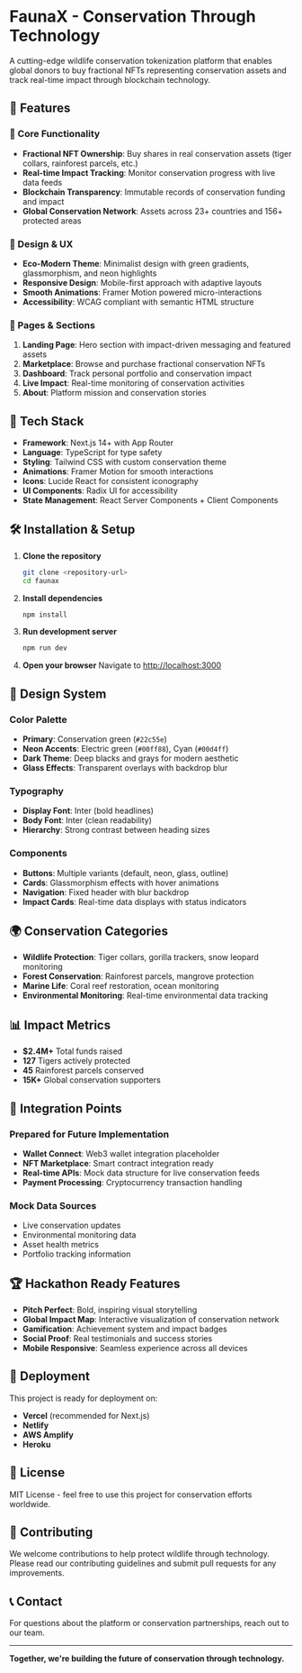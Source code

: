 # FaunaX - Conservation Through Technology

A cutting-edge wildlife conservation tokenization platform that enables global donors to buy fractional NFTs representing conservation assets and track real-time impact through blockchain technology.

## 🌟 Features

### 🎯 Core Functionality
- **Fractional NFT Ownership**: Buy shares in real conservation assets (tiger collars, rainforest parcels, etc.)
- **Real-time Impact Tracking**: Monitor conservation progress with live data feeds
- **Blockchain Transparency**: Immutable records of conservation funding and impact
- **Global Conservation Network**: Assets across 23+ countries and 156+ protected areas

### 🎨 Design & UX
- **Eco-Modern Theme**: Minimalist design with green gradients, glassmorphism, and neon highlights
- **Responsive Design**: Mobile-first approach with adaptive layouts
- **Smooth Animations**: Framer Motion powered micro-interactions
- **Accessibility**: WCAG compliant with semantic HTML structure

### 📱 Pages & Sections
1. **Landing Page**: Hero section with impact-driven messaging and featured assets
2. **Marketplace**: Browse and purchase fractional conservation NFTs
3. **Dashboard**: Track personal portfolio and conservation impact
4. **Live Impact**: Real-time monitoring of conservation activities
5. **About**: Platform mission and conservation stories

## 🚀 Tech Stack

- **Framework**: Next.js 14+ with App Router
- **Language**: TypeScript for type safety
- **Styling**: Tailwind CSS with custom conservation theme
- **Animations**: Framer Motion for smooth interactions
- **Icons**: Lucide React for consistent iconography
- **UI Components**: Radix UI for accessibility
- **State Management**: React Server Components + Client Components

## 🛠️ Installation & Setup

1. **Clone the repository**
   ```bash
   git clone <repository-url>
   cd faunax
   ```

2. **Install dependencies**
   ```bash
   npm install
   ```

3. **Run development server**
   ```bash
   npm run dev
   ```

4. **Open your browser**
   Navigate to [http://localhost:3000](http://localhost:3000)

## 🎨 Design System

### Color Palette
- **Primary**: Conservation green (`#22c55e`)
- **Neon Accents**: Electric green (`#00ff88`), Cyan (`#00d4ff`)
- **Dark Theme**: Deep blacks and grays for modern aesthetic
- **Glass Effects**: Transparent overlays with backdrop blur

### Typography
- **Display Font**: Inter (bold headlines)
- **Body Font**: Inter (clean readability)
- **Hierarchy**: Strong contrast between heading sizes

### Components
- **Buttons**: Multiple variants (default, neon, glass, outline)
- **Cards**: Glassmorphism effects with hover animations
- **Navigation**: Fixed header with blur backdrop
- **Impact Cards**: Real-time data displays with status indicators

## 🌍 Conservation Categories

- **Wildlife Protection**: Tiger collars, gorilla trackers, snow leopard monitoring
- **Forest Conservation**: Rainforest parcels, mangrove protection
- **Marine Life**: Coral reef restoration, ocean monitoring
- **Environmental Monitoring**: Real-time environmental data tracking

## 📊 Impact Metrics

- **$2.4M+** Total funds raised
- **127** Tigers actively protected
- **45** Rainforest parcels conserved
- **15K+** Global conservation supporters

## 🔗 Integration Points

### Prepared for Future Implementation
- **Wallet Connect**: Web3 wallet integration placeholder
- **NFT Marketplace**: Smart contract integration ready
- **Real-time APIs**: Mock data structure for live conservation feeds
- **Payment Processing**: Cryptocurrency transaction handling

### Mock Data Sources
- Live conservation updates
- Environmental monitoring data
- Asset health metrics
- Portfolio tracking information

## 🏆 Hackathon Ready Features

- **Pitch Perfect**: Bold, inspiring visual storytelling
- **Global Impact Map**: Interactive visualization of conservation network
- **Gamification**: Achievement system and impact badges
- **Social Proof**: Real testimonials and success stories
- **Mobile Responsive**: Seamless experience across all devices

## 🚀 Deployment

This project is ready for deployment on:
- **Vercel** (recommended for Next.js)
- **Netlify**
- **AWS Amplify**
- **Heroku**

## 📝 License

MIT License - feel free to use this project for conservation efforts worldwide.

## 🤝 Contributing

We welcome contributions to help protect wildlife through technology. Please read our contributing guidelines and submit pull requests for any improvements.

## 📞 Contact

For questions about the platform or conservation partnerships, reach out to our team.

---

**Together, we're building the future of conservation through technology.**
